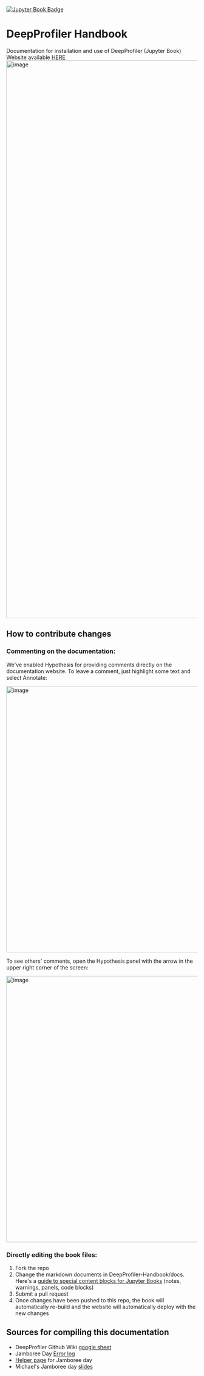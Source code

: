 [![Jupyter Book Badge](https://jupyterbook.org/badge.svg)](https://cytomining.github.io/DeepProfiler-handbook/)

# DeepProfiler Handbook
Documentation for installation and use of DeepProfiler (Jupyter Book)
Website available [HERE](https://cytomining.github.io/DeepProfiler-handbook/)
<img width="1466" alt="image" src="https://user-images.githubusercontent.com/28116530/160191277-07a1491e-f81a-4ab0-9722-8348322516a8.png">


## How to contribute changes
### Commenting on the documentation: 

We've enabled Hypothesis for providing comments directly on the documentation website. To leave a comment, just highlight some text and select Annotate:

<img width="700" alt="image" src="https://user-images.githubusercontent.com/28116530/160192271-16de7a2a-fbd9-433c-9324-61963fa6bfc6.png">


To see others' comments, open the Hypothesis panel with the arrow in the upper right corner of the screen: 

<img width="700" alt="image" src="https://user-images.githubusercontent.com/28116530/160192346-c37582e6-082a-404b-8efd-e782f23e6588.png">


### Directly editing the book files:
1. Fork the repo
2. Change the markdown documents in DeepProfiler-Handbook/docs. Here's a [guide to special content blocks for Jupyter Books](https://jupyterbook.org/content/content-blocks.html#special-content-blocks) (notes, warnings, panels, code blocks)
3. Submit a pull request 
4. Once changes have been pushed to this repo, the book will automatically re-build and the website will automatically deploy with the new changes

## Sources for compiling this documentation
* DeepProfiler Github Wiki [google sheet](https://docs.google.com/document/d/1BQ2imZwqLPsbpOKNzW8qP-4MLNCWma_rVSzE1y8PnIk/edit#heading=h.wf1ucu3byolj)
* Jamboree Day [Error log](https://docs.google.com/document/d/1d8VmzqOpY-USZ-RLOf2weWt15qjADqGYL-bPp73a6rE/edit#heading=h.57l1bp40b4wm)
* [Helper page](https://github.com/broadinstitute/neural-profiling/wiki/Helper-Page-%7C-Jamboree-DeepProfiler-day) for Jamboree day
* Michael's Jamboree day [slides](https://docs.google.com/presentation/d/1FrG6DwKG9-liIFQLO1rvPhWRFCffM3r_WIm4B4XqGIg/edit#slide=id.g101fdf2f042_0_25)

